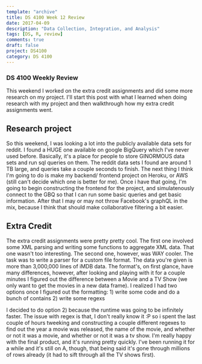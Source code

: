 ```yaml
---
template: "archive"
title: DS 4100 Week 12 Review
date: 2017-04-09
description: "Data Collection, Integration, and Analysis"
tags: [DS, R, review]
comments: true
draft: false
project: DS4100
category: DS 4100
---
```


### DS 4100 Weekly Review

This weekend I worked on the extra credit assignments and did some more research on my project. I'll start this post with what I learned when doing research with my project and then walkthrough how my extra credit assignments went.

## Research project

So this weekend, I was looking a lot into the publicly available data sets for reddit. I found a HUGE one available on google BigQuery which I've never used before. Basically, it's a place for people to store GINORMOUS data sets and run sql queries on them. The reddit data sets I found are around 1 TB large, and queries take a couple seconds to finish. The next thing I think I'm going to do is make my backend/ frontend project on Heroku, or AWS (still can't decide which one is better for me). Once i have that going, I'm going to begin constructing the frontend for the project, and simulatenously connect to the GBQ so that I can run some basic queries and get basic information. After that I may or may not throw Facebook's graphQL in the mix, because I think that should make collaborative filtering a bit easier.

## Extra Credit

The extra credit assignments were pretty pretty cool. The first one involved some XML parsing and writing some functions to aggregate XML data. That one wasn't too interesting. The second one, however, was WAY cooler. The task was to write a parser for a custom file format. The data you're given is more than 3,000,000 lines of iMDB data. The format's, on first glance, have many differences, however, after looking and playing with it for a couple minutes I figured out the difference between a Movie and a TV Show (we only want to get the movies in a new data frame). I realized I had two options once I figured out the formatting: 
	1) write some code and do a bunch of contains
	2) write some regexs

I decided to do option 2) because the runtime was going to be infinitely faster. The issue with regex is that, I don't really know it :P so i spent the last couple of hours tweeking and constructing a couple different regexes to find out the year a movie was released, the name of the movie, and whether or not it was a movie, and whether or not it was a tv show. I'm really happy with the final product, and it's running pretty quickly. I've been running it for a while and it's still on A, though, that being said it's gone through millions of rows already (it had to sift through all the TV shows first). 